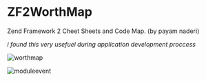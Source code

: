 ZF2WorthMap
===========

Zend Framework 2 Cheet Sheets and Code Map. (by payam naderi)

*i found this very usefuel during application development proccess* 

![worthmap](http://raya-media.com/cd/zf2worthmap.jpg)

![moduleevent](http://raya-media.com/cd/zf2moduleevent.jpg)
